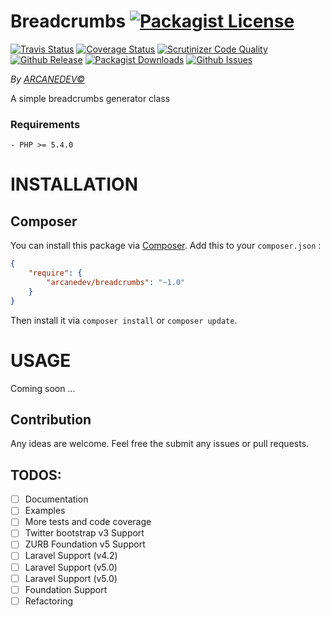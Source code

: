 Breadcrumbs [![Packagist License](http://img.shields.io/packagist/l/arcanedev/breadcrumbs.svg?style=flat-square)](https://github.com/ARCANEDEV/noCAPTCHA/blob/master/LICENSE)
==============
[![Travis Status](http://img.shields.io/travis/ARCANEDEV/Breadcrumbs.svg?style=flat-square)](https://travis-ci.org/ARCANEDEV/Breadcrumbs)
[![Coverage Status](https://img.shields.io/scrutinizer/coverage/g/ARCANEDEV/Breadcrumbs.svg?style=flat-square)](https://scrutinizer-ci.com/g/ARCANEDEV/Breadcrumbs/?branch=master)
[![Scrutinizer Code Quality](https://img.shields.io/scrutinizer/g/ARCANEDEV/Breadcrumbs.svg?style=flat-square)](https://scrutinizer-ci.com/g/ARCANEDEV/Breadcrumbs/?branch=master)
[![Github Release](http://img.shields.io/github/release/ARCANEDEV/Breadcrumbs.svg?style=flat-square)](https://github.com/ARCANEDEV/Breadcrumbs/releases)
[![Packagist Downloads](https://img.shields.io/packagist/dt/arcanedev/breadcrumbs.svg?style=flat-square)](https://packagist.org/packages/arcanedev/breadcrumbs)
[![Github Issues](http://img.shields.io/github/issues/ARCANEDEV/Breadcrumbs.svg?style=flat-square)](https://github.com/ARCANEDEV/Breadcrumbs/issues)

*By [ARCANEDEV&copy;](http://www.arcanedev.net/)*

A simple breadcrumbs generator class

### Requirements
    
    - PHP >= 5.4.0

# INSTALLATION

## Composer
You can install this package via [Composer](http://getcomposer.org/). Add this to your `composer.json` :

```json
{
    "require": {
        "arcanedev/breadcrumbs": "~1.0"
    }
}
```    

Then install it via `composer install` or `composer update`.

# USAGE
Coming soon ...

## Contribution

Any ideas are welcome. Feel free the submit any issues or pull requests.

## TODOS:

  - [ ] Documentation
  - [ ] Examples
  - [ ] More tests and code coverage
  - [ ] Twitter bootstrap v3 Support
  - [ ] ZURB Foundation v5 Support
  - [ ] Laravel Support (v4.2)
  - [ ] Laravel Support (v5.0)
  - [ ] Laravel Support (v5.0)
  - [ ] Foundation Support
  - [ ] Refactoring
